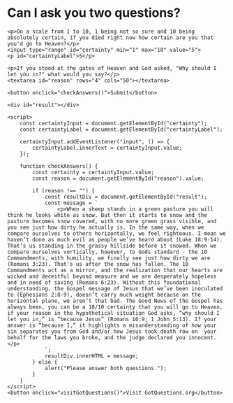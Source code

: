 <html lang="en">
<head>
    <meta charset="UTF-8">
    <meta http-equiv="X-UA-Compatible" content="IE=edge">
    <meta name="viewport" content="width=device-width, initial-scale=1.0">
    
</head>
<body>
    <h1>Can I ask you two questions?</h1>
    
    <p>On a scale from 1 to 10, 1 being not so sure and 10 being absolutely certain, if you died right now how certain are you that you'd go to Heaven?</p>
    <input type="range" id="certainty" min="1" max="10" value="5">
    <p id="certaintyLabel">5</p>
    
    <p>If you stood at the gates of Heaven and God asked, "Why should I let you in?" what would you say?</p>
    <textarea id="reason" rows="4" cols="50"></textarea>
    
    <button onclick="checkAnswers()">Submit</button>

    <div id="result"></div>

    <script>
        const certaintyInput = document.getElementById("certainty");
        const certaintyLabel = document.getElementById("certaintyLabel");

        certaintyInput.addEventListener("input", () => {
            certaintyLabel.innerText = certaintyInput.value;
        });

        function checkAnswers() {
            const certainty = certaintyInput.value;
            const reason = document.getElementById("reason").value;

            if (reason !== "") {
                const resultDiv = document.getElementById("result");
                const message = `
                    <p>When a sheep stands in a green pasture you will think he looks white as snow. But then it starts to snow and the pasture becomes snow covered, with no more green grass visible, and you see just how dirty he actually is. In the same way, when we compare ourselves to others horizontally, we feel righteous. I mean we haven’t done as much evil as people we’ve heard about (Luke 18:9-14). That’s us standing in the grassy hillside before it snowed. When we compare ourselves vertically, however, to Gods standard - the 10 Commandments, with humility, we finally see just how dirty we are (Romans 3:23). That's us after the snow has fallen. The 10 Commandments act as a mirror, and the realization that our hearts are wicked and deceitful beyond measure and we are desperately hopeless and in need of saving (Romans 6:23). Without this foundational understanding, the Gospel message of Jesus that we’ve been inoculated to (Ephesians 2:8-9), doesn’t carry much weight because on the horizontal plane, we aren’t that bad. The Good News of the Gospel has always been, you can be a 10/10 certainty that you will go to Heaven, if your reason in the hypothetical situation God asks, “why should I let you in,” is “because Jesus” (Romans 10:9; 1 John 5:13). If your answer is “because I,” it highlights a misunderstanding of how your sin separates you from God and/or how Jesus took death row on  your behalf for the laws you broke, and the judge declared you innocent.</p>
                `;
                resultDiv.innerHTML = message;
            } else {
                alert("Please answer both questions.");
            }
        }
    </script>
    <button onclick="visitGotQuestions()">Visit GotQuestions.org</button>

<script>
    function visitGotQuestions() {
        window.location.href = "https://www.gotquestions.org/";
    }
</script>

</body>
</html>
